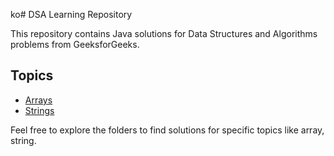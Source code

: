 ko# DSA Learning Repository

This repository contains Java solutions for Data Structures and Algorithms problems from GeeksforGeeks.

## Topics
- [Arrays](arrays)
- [Strings](string)

Feel free to explore the folders to find solutions for specific topics like array, string.
